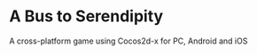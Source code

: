 A Bus to Serendipity
====================

A cross-platform game using Cocos2d-x for PC, Android and iOS
